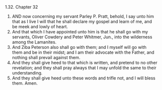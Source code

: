 1.32. Chapter 32
1. AND now concerning my servant Parley P. Pratt, behold, I say unto him that as I live I will that he shall declare my gospel and learn of me, and be meek and lowly of heart.
2. And that which I have appointed unto him is that he shall go with my servants, Oliver Cowdery and Peter Whitmer, Jun., into the wilderness among the Lamanites.
3. And Ziba Peterson also shall go with them; and I myself will go with them and be in their midst; and I am their advocate with the Father, and nothing shall prevail against them.
4. And they shall give heed to that which is written, and pretend to no other revelation; and they shall pray always that I may unfold the same to their understanding.
5. And they shall give heed unto these words and trifle not, and I will bless them. Amen.

